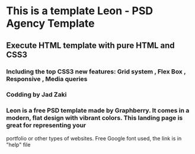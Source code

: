 # This is a template Leon - PSD Agency Template
## Execute HTML template with pure HTML and CSS3
### Including the top CSS3 new features: Grid system , Flex Box , Responsive , Media queries
### Codding by Jad Zaki
### Leon is a free PSD template made by Graphberry. It comes in a modern, flat design with vibrant colors. This landing page is great for representing your 
portfolio or other types of websites. Free Google font used, the link is in "help" file


